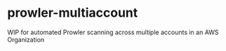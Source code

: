 # prowler-multiaccount
WIP for automated Prowler scanning across multiple accounts in an AWS Organization
